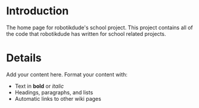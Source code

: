 # Introduction #

The home page for robotikdude's school project. This project contains all of the code that robotikdude has written for school related projects.

# Details #

Add your content here.  Format your content with:
  * Text in **bold** or _italic_
  * Headings, paragraphs, and lists
  * Automatic links to other wiki pages